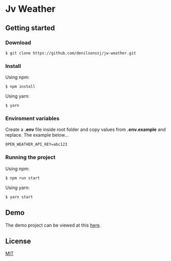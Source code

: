 # Jv Weather

## Getting started

### Download

```
$ git clone https://github.com/denilsonssj/jw-weather.git
```
### Install

Using npm:

```
$ npm install
```

Using yarn:

```
$ yarn
```

### Enviroment variables

Create a **.env** file inside root folder and copy values from **.env.example** and replace. The example below...

```
OPEN_WEATHER_API_KEY=abc123
```

### Running the project

Using npm:

```
$ npm run start
```

Using yarn:

```
$ yarn start
```

## Demo

The demo project can be viewed at this [here](https://jw-weather-denilsonssj.vercel.app/).

## License

[MIT](https://github.com/denilsonssj/jw-weather/blob/main/LICENSE)
